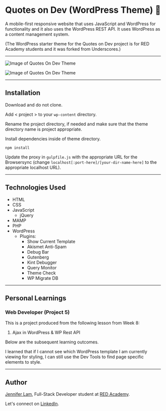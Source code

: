 # Quotes on Dev (WordPress Theme) 💬

A mobile-first responsive website that uses JavaScript and WordPress for functionality and it also uses the WordPress REST API. It uses WordPress as a content management system.

(The WordPress starter theme for the Quotes on Dev project is for RED Academy students and it was forked from Underscores.)

---

![Image of Quotes On Dev Theme](https://github.com/agalcalledjen/project-05/blob/master/screenshot.png)

![Image of Quotes On Dev Theme](https://github.com/agalcalledjen/project-05/blob/master/quotesondev.png)

---

## Installation

Download and do not clone.

Add < project > to your `wp-content` directory.

Rename the project directory, if needed and make sure that the theme directory name is project appropriate.

Install dependencies inside of theme directory.

```
npm install
```

Update the proxy in `gulpfile.js` with the appropriate URL for the Browsersync (change `localhost[:port-here]/[your-dir-name-here]` to the appropriate localhost URL).

---

## Technologies Used

- HTML
- CSS
- JavaScript
  - jQuery
- MAMP
- PHP
- WordPress
  - Plugins:
    - Show Current Template
    - Akismet Anti-Spam
    - Debug Bar
    - Gutenberg
    - Kint Debugger
    - Query Monitor
    - Theme Check
    - WP Migrate DB

---

## Personal Learnings

### Web Developer (Project 5)

This is a project produced from the following lesson from Week 8:

1. Ajax in WordPress & WP Rest API

Below are the subsequent learning outcomes.

I learned that if I cannot see which WordPress template I am currently viewing for styling, I can still use the Dev Tools to find page specific elements to style.

---

## Author

[Jennifer Lam](https://github.com/agalcalledjen), Full-Stack Developer student at [RED Academy](https://redacademy.com/vancouver/).

Let's connect on [LinkedIn](https://www.linkedin.com/in/agalcalledjen/).
